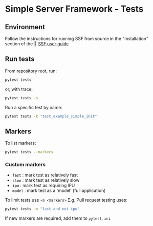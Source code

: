 <!-- Copyright (c) 2023 Graphcore Ltd. All rights reserved. -->
# Simple Server Framework - Tests

## Environment

Follow the instructions for running SSF from source in the "Installation" section of the 📖 [SSF user guide](https://graphcore.github.io/simple-server-framework/docs/installation)

## Run tests

From repository root, run:

```bash
pytest tests
```

or, with trace,

```bash
pytest tests -s
```

Run a specific test by name:

```bash
pytest tests -k "test_example_simple_init"
```

## Markers

To list markers:

```bash
pytest tests --markers
```

### Custom markers

- `fast`  : mark test as relatively fast
- `slow`  : mark test as relatively slow
- `ipu`   : mark test as requiring IPU
- `model` : mark test as a 'model' (full application)

To limit tests use `-m <markers>`
E.g. Pull request testing uses:

```bash
pytest tests -m "fast and not ipu"
```

If new markers are required, add them to `pytest.ini`
